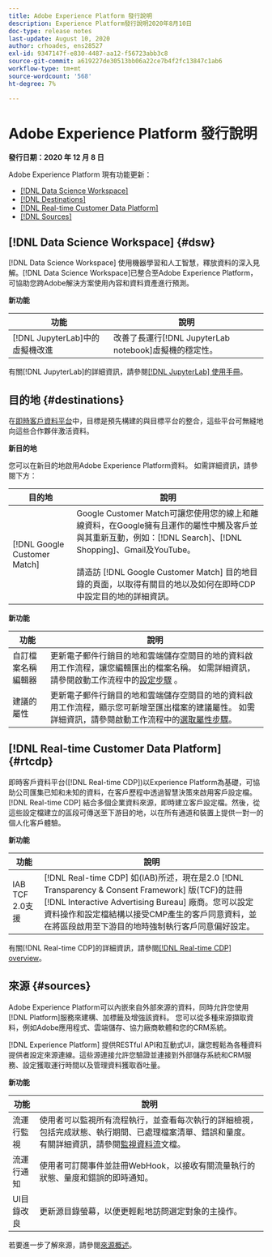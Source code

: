 ```yaml
---
title: Adobe Experience Platform 發行說明
description: Experience Platform發行說明2020年8月10日
doc-type: release notes
last-update: August 10, 2020
author: crhoades, ens28527
exl-id: 9347147f-e830-4487-aa12-f56723abb3c8
source-git-commit: a619227de30513bb06a22ce7b4f2fc13847c1ab6
workflow-type: tm+mt
source-wordcount: '568'
ht-degree: 7%

---
```


# Adobe Experience Platform 發行說明

**發行日期：2020 年 12 月 8 日**

Adobe Experience Platform 現有功能更新：

- [[!DNL Data Science Workspace]](#dsw)
- [[!DNL Destinations]](#destinations)
- [[!DNL Real-time Customer Data Platform]](#rtcdp)
- [[!DNL Sources]](#sources)

## [!DNL Data Science Workspace] {#dsw}

[!DNL Data Science Workspace] 使用機器學習和人工智慧，釋放資料的深入見解。[!DNL Data Science Workspace]已整合至Adobe Experience Platform，可協助您跨Adobe解決方案使用內容和資料資產進行預測。

**新功能**

| 功能 | 說明 |
| ------- | ----------- |
| [!DNL JupyterLab]中的虛擬機改進 | 改善了長運行[!DNL JupyterLab notebook]虛擬機的穩定性。 |

有關[!DNL JupyterLab]的詳細資訊，請參閱[[!DNL JupyterLab] 使用手冊](../../data-science-workspace/jupyterlab/overview.md)。

## 目的地 {#destinations}

在[即時客戶資料平台](../../rtcdp/overview.md)中，目標是預先構建的與目標平台的整合，這些平台可無縫地向這些合作夥伴激活資料。

**新目的地**

您可以在新目的地啟用Adobe Experience Platform資料。 如需詳細資訊，請參閱下方：

| 目的地 | 說明 |
|--- | ---|
| [!DNL Google Customer Match] | Google Customer Match可讓您使用您的線上和離線資料，在Google擁有且運作的屬性中觸及客戶並與其重新互動，例如：[!DNL Search]、[!DNL Shopping]、Gmail及YouTube。 <br><br> 請造訪 [!DNL Google Customer Match] [](../../destinations/catalog/advertising/google-customer-match.md) 目的地目錄的頁面，以取得有關目的地以及如何在即時CDP中設定目的地的詳細資訊。 |

**新功能**

| 功能 | 說明 |
|------- | -----------|
| 自訂檔案名稱編輯器 | 更新電子郵件行銷目的地和雲端儲存空間目的地的資料啟用工作流程，讓您編輯匯出的檔案名稱。 如需詳細資訊，請參閱啟動工作流程中的[設定步驟](../../destinations/ui/activate-batch-profile-destinations.md) 。 |
| 建議的屬性 | 更新電子郵件行銷目的地和雲端儲存空間目的地的資料啟用工作流程，顯示您可新增至匯出檔案的建議屬性。 如需詳細資訊，請參閱啟動工作流程中的[選取屬性步驟](../../destinations/ui/activate-batch-profile-destinations.md)。 |

## [!DNL Real-time Customer Data Platform] {#rtcdp}

即時客戶資料平台([!DNL Real-time CDP])以Experience Platform為基礎，可協助公司匯集已知和未知的資料，在客戶歷程中透過智慧決策來啟用客戶設定檔。 [!DNL Real-time CDP] 結合多個企業資料來源，即時建立客戶設定檔。然後，從這些設定檔建立的區段可傳送至下游目的地，以在所有通道和裝置上提供一對一的個人化客戶體驗。

**新功能**

| 功能 | 說明 |
| ------- | ----------- |
| IAB TCF 2.0支援 | [!DNL Real-time CDP] 如(IAB)所述，現在是2.0 [!DNL Transparency & Consent Framework] 版(TCF)的註冊 [!DNL Interactive Advertising Bureau] 廠商。您可以設定資料操作和設定檔結構以接受CMP產生的客戶同意資料，並在將區段啟用至下游目的地時強制執行客戶同意偏好設定。 |

有關[!DNL Real-time CDP]的詳細資訊，請參閱[[!DNL Real-time CDP] overview](../../rtcdp/overview.md)。

## 來源 {#sources}

Adobe Experience Platform可以內嵌來自外部來源的資料，同時允許您使用[!DNL Platform]服務來建構、加標籤及增強該資料。 您可以從多種來源擷取資料，例如Adobe應用程式、雲端儲存、協力廠商軟體和您的CRM系統。

[!DNL Experience Platform] 提供RESTful API和互動式UI，讓您輕鬆為各種資料提供者設定來源連線。這些源連接允許您驗證並連接到外部儲存系統和CRM服務、設定獲取運行時間以及管理資料獲取吞吐量。

**新功能**

| 功能 | 說明 |
| ------- | ----------- |
| 流運行監視 | 使用者可以監視所有流程執行，並查看每次執行的詳細檢視，包括完成狀態、執行期間、已處理檔案清單、錯誤和量度。 有關詳細資訊，請參閱[監視資料流](../../sources/tutorials/ui/monitor.md)文檔。 |
| 流運行通知 | 使用者可訂閱事件並註冊WebHook，以接收有關流量執行的狀態、量度和錯誤的即時通知。 |
| UI目錄改良 | 更新源目錄螢幕，以便更輕鬆地訪問選定對象的主操作。 |

若要進一步了解來源，請參閱[來源概述](../../sources/home.md)。
